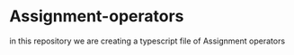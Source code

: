 # Assignment-operators
in this repository we are creating a typescript file of Assignment operators
